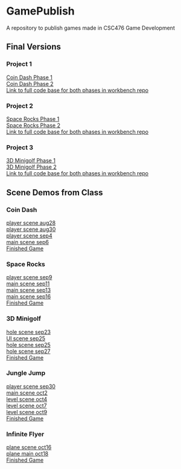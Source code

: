 # GamePublish
A repository to publish games made in CSC476 Game Development

## Final Versions

### Project 1
[Coin Dash Phase 1](Projects/CoinDashPhase1)\
[Coin Dash Phase 2](Projects/CoinDashPhase2)\
[Link to full code base for both phases in workbench 
repo](https://github.com/WCU-CS-CooperLab/gamedev-workbench-inagle33/tree/main/Assignments/Project1)

### Project 2
[Space Rocks Phase 1](Projects/SpaceRocksPhase1)\
[Space Rocks Phase 2](Projects/SpaceRocksPhase2)\
[Link to full code base for both phases in workbench
repo](https://github.com/WCU-CS-CooperLab/gamedev-workbench-inagle33/tree/main/Assignments/Project2)

### Project 3
[3D Minigolf Phase 1](Projects/3D-MinigolfPhase1)\
[3D Minigolf Phase 2](Projects/3D-MinigolfPhase2)\
[Link to full code base for both phases in workbench
repo](https://github.com/WCU-CS-CooperLab/gamedev-workbench-inagle33/tree/main/Assignments/Project3)

## Scene Demos from Class

### Coin Dash
[player scene aug28](CD_scenes/CoinDash_player_scene_aug28)\
[player scene aug30](CD_scenes/CoinDash_player_scene_aug30)\
[player scene sep4](CD_scenes/CoinDash_player_scene_sep4)\
[main scene sep6](CD_scenes/CoinDash_main_scene_sep6)\
[Finished Game](Projects/CoinDashPhase1)

### Space Rocks
[player scene sep9](SR_scenes/SpaceRocks_player_scene_sep9)\
[main scene sep11](SR_scenes/SpaceRocks_main_scene_sep11)\
[main scene sep13](SR_scenes/SpaceRocks_main_scene_sep13)\
[main scene sep16](SR_scenes/SpaceRocks_main_scene_sep16)\
[Finished Game](Projects/SpaceRocksPhase1)

### 3D Minigolf
[hole scene sep23](minigolf_scenes/Minigolf_hole_scene_sep23)\
[UI scene sep25](minigolf_scenes/Minigolf_UI_scene_sep25)\
[hole scene sep25](minigolf_scenes/Minigolf_hole_scene_sep25)\
[hole scene sep27](minigolf_scenes/Minigolf_hole_scene_sep27)\
[Finished Game](Projects/3D-MinigolfPhase1)

### Jungle Jump
[player scene sep30](JJ_scenes/jj_player_scene_sep30)\
[main scene oct2](JJ_scenes/jj_main_scene_oct2)\
[level scene oct4](JJ_scenes/jj_level_scene_oct4)\
[level scene oct7](JJ_scenes/jj_level_scene_oct7)\
[level scene oct9](JJ_scenes/jj_level_scene_oct9)\
[Finished Game](Projects/JungleJumpFinishedGame)

### Infinite Flyer
[plane scene oct16](IF_scenes/if_plane_scene_oct16)\
[plane main oct18](IF_scenes/if_main_scene_oct18)\
[Finished Game](Projects/InfiniteFlyerFinishedGame)
